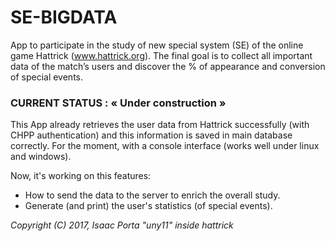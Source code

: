 
# SE-BIGDATA

App to participate in the study of new special system (SE) of the online game Hattrick (www.hattrick.org).
The final goal is to collect all important data of the match’s users and discover the % of appearance and conversion of special events.

### CURRENT STATUS : « Under construction »

This App already retrieves the user data from Hattrick successfully (with CHPP authentication) and this information is saved in main database correctly.
For the moment, with a console interface (works well under linux and windows).

Now, it's working on this features:
- How to send the data to the server to enrich the overall study.
- Generate (and print) the user's statistics (of special events).


*Copyright (C) 2017, Isaac Porta "uny11" inside hattrick*
